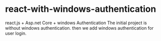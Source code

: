 # react-with-windows-authentication
react.js + Asp.net Core + windows Authentication
The initial project is without windows authentication. then we add windows authentication for user login.
